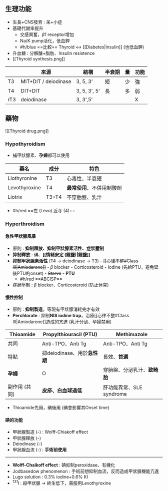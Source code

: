 ## 生理功能
- 生長+CNS發育 : 呆+小症
- 基礎代謝率提升
	- 交感興奮，$\beta1$ receptor增加
	- Na/K pump活化，低血鉀
	- #h/blue ==比較== Thyroid <-> [[Diabetes|Insulin]] (也低血鉀)
- 升血糖 : 分解醣+脂肪、Insulin resistence
- [[Thyroid synthesis.png]]

|     | 來源                 | 結構         | 半衰期 | 量 | 功能 |
|-----|----------------------|--------------|--------|----|------|
| T3  | MIT+DIT / deiodinase | 3, 5, 3’     | 短     | 少 | 強   |
| T4  | DIT+DIT              | 3, 5, 3’, 5’ | 長     | 多 | 弱   |
| rT3 | deiodinase           | 3, 3’,5’     |        |    | X    |
## 藥物
![[Thyroid drug.png]]
### Hypothyroidism
- 補甲狀腺素、**孕婦**都可以使用

| 藥名          | 成分  | 特色           |
|---------------|-------|----------------|
| Liothyronine  | T3    | 心毒性、半衰短 |
| Levothyroxine | T4    | **最常使用**、不併用制酸劑|
| Liotrix       | T3+T4 | 不穿胎盤、乳汁 |
- #h/red ==左 (Levo) 近寺 (4)==
### Hyperthroidism
#### 急性甲狀腺風暴
- 原則 : **抑制釋放、抑制甲狀腺素活性、症狀壓制**
- **抑制釋放** : 碘、**[[情緒安定 (鋰鹽)|鋰鹽]]**
- **抑制甲狀腺素活性** (T4 -> deiodinase -> T3)
		- ~~[[心律不整#Class III|Amiodarone]]~~
		- $\beta$ blocker
		- Corticosteroid
		- Iodine (先給PTU，避免延後PTU的onset)
		- ~~Starve~~
		- **PTU**
	- #h/red ==ABCISP==
- 症狀壓制 : $\beta$ blocker、Corticosteroid (防止休克)
#### 慢性控制
- 原則 : **抑制製造**，等現有甲狀腺消耗完才有效
- **Perchlorate** : 抑制**NIS iodine trap**，治療[[心律不整#Class III|Amiodarone]]造成的亢進 (乳汁分泌、孕婦禁用)

|Thioamide      | Propylthiouracil (PTU)   | Methi**mazole**              |
|---------------|--------------------------|--------------------------|
| 共同          | Anti-TPO、Anti Tg        |  Anti-TPO、Anti Tg        |
| 特點          | 抑deiodinase、用於**急性期** | 長效、**首選**               |
| **孕婦**          | O                        | 穿胎盤、分泌乳汁、**致畸胎** |
| 副作用 (共同) | **皮疹、白血球過低**         | 肝功能異常、SLE syndrome |
- Thioamide先用，碘後用 (碘會影響其Onset time)
#### 碘的功能
- 甲狀腺製造 (-) : Wolff-Chiakoff effect
- 甲狀腺釋放 (-)
- Deiodinase (-)
- 甲狀腺血流 (-) : **手術前使用**
***
- **Wolff-Chaikoff effect** : 碘抑制peroxidase、有機化
- Jodbasedow phenomenon : 手術前想抑制血流，反而造成甲狀腺機能亢進
- Lugo solution : 0.3% iodine+0.6% KI
- $^{131}$I : 殺甲狀腺 -> 終生低下，需服用Levothyroxine